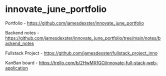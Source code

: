# innovate_june_portfolio

Portfolio - https://github.com/jamesdexster/innovate_june_portfolio

Backend notes -https://github.com/jamesdexster/innovate_june_portfolio/tree/main/notes/backend_notes

Fullstack Project - https://github.com/jamesdexster/fullstack_project_inno

KanBan board - https://trello.com/b/2HwMXfGO/innovate-full-stack-web-application
